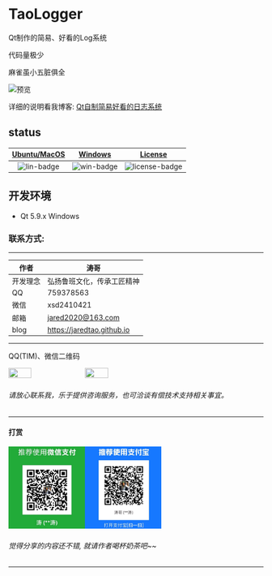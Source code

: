 ﻿# TaoLogger

Qt制作的简易、好看的Log系统

代码量极少

麻雀虽小五脏俱全

![预览](http://pqrbffxkg.bkt.clouddn.com/Logger/1.png)


详细的说明看我博客:
[Qt自制简易好看的日志系统](https://jaredtao.github.io/2019/04/30/Qt%E8%87%AA%E5%88%B6%E7%AE%80%E6%98%93%E5%A5%BD%E7%9C%8B%E7%9A%84%E6%97%A5%E5%BF%97%E7%B3%BB%E7%BB%9F/)

## status
| [Ubuntu/MacOS][lin-link] | [Windows][win-link] |[License][license-link] |
| :---------------: | :-----------------: | :-----------------: |
| ![lin-badge]      | ![win-badge]        | ![license-badge]  |

[lin-badge]: https://travis-ci.org/jaredtao/TaoLogger.svg?branch=master "Travis build status"
[lin-link]: https://travis-ci.org/jaredtao/TaoLogger "Travis build status"
[win-badge]: https://ci.appveyor.com/api/projects/status/biawnp5xfulvkwbw?svg=true "AppVeyor build status"
[win-link]: https://ci.appveyor.com/project/jiawentao/taologger "AppVeyor build status"
[license-link]: https://github.com/jaredtao/TaoLogger/blob/master/LICENSE "LICENSE"
[license-badge]: https://img.shields.io/badge/license-MIT-blue.svg "MIT"


## 开发环境

* Qt 5.9.x Windows

### 联系方式:

***

| 作者 | 涛哥                           |
| ---- | -------------------------------- |
|开发理念 | 弘扬鲁班文化，传承工匠精神 |
| QQ   | 759378563                  |
| 微信 | xsd2410421                       |
| 邮箱 | jared2020@163.com                |
| blog | https://jaredtao.github.io |

***

QQ(TIM)、微信二维码

<img src="https://github.com/jaredtao/jaredtao.github.io/blob/master/img/qq_connect.jpg?raw=true" width="30%" height="30%" /><img src="https://github.com/jaredtao/jaredtao.github.io/blob/master/img/weixin_connect.jpg?raw=true" width="30%" height="30%" />


###### 请放心联系我，乐于提供咨询服务，也可洽谈有偿技术支持相关事宜。

***
#### **打赏**
<img src="https://github.com/jaredtao/jaredtao.github.io/blob/master/img/weixin.jpg?raw=true" width="30%" height="30%" /><img src="https://github.com/jaredtao/jaredtao.github.io/blob/master/img/zhifubao.jpg?raw=true" width="30%" height="30%" />

###### 觉得分享的内容还不错, 就请作者喝杯奶茶吧~~
***
